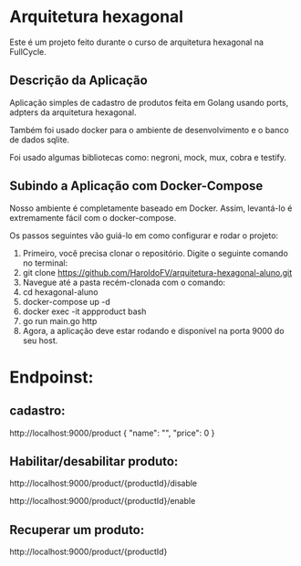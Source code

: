 # Arquitetura hexagonal

Este é um projeto feito durante o curso de arquitetura hexagonal na FullCycle. 

## Descrição da Aplicação

Aplicação simples de cadastro de produtos feita em Golang usando ports, adpters da arquitetura hexagonal.

Também foi usado docker para o ambiente de desenvolvimento e o banco de dados sqlite.

Foi usado algumas bibliotecas como: negroni, mock, mux, cobra e testify.

## Subindo a Aplicação com Docker-Compose

Nosso ambiente é completamente baseado em Docker. Assim, levantá-lo é extremamente fácil com o docker-compose.

Os passos seguintes vão guiá-lo em como configurar e rodar o projeto:

1. Primeiro, você precisa clonar o repositório. Digite o seguinte comando no terminal:
2. git clone https://github.com/HaroldoFV/arquitetura-hexagonal-aluno.git
3. Navegue até a pasta recém-clonada com o comando:
4. cd hexagonal-aluno
5. docker-compose up -d
6. docker exec -it appproduct bash
7.  go run main.go http
8. Agora, a aplicação deve estar rodando e disponível na porta 9000 do seu host.


# Endpoinst:
## cadastro:

http://localhost:9000/product
{
    "name": "",
    "price": 0
}

## Habilitar/desabilitar produto: 

http://localhost:9000/product/{productId}/disable

http://localhost:9000/product/{productId}/enable

## Recuperar um produto:
http://localhost:9000/product/{productId}

